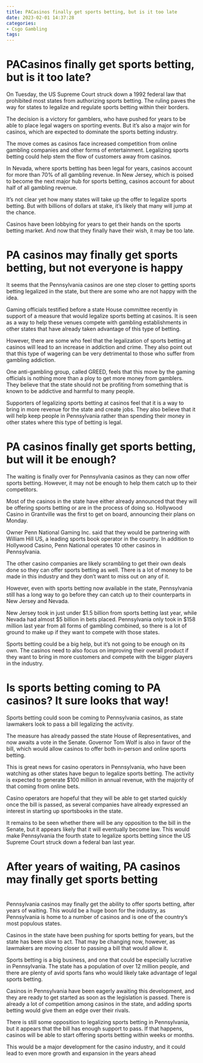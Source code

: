 ```yaml
---
title: PACasinos finally get sports betting, but is it too late
date: 2023-02-01 14:37:28
categories:
- Csgo Gambling
tags:
---
```



#  PACasinos finally get sports betting, but is it too late?

On Tuesday, the US Supreme Court struck down a 1992 federal law that prohibited most states from authorizing sports betting. The ruling paves the way for states to legalize and regulate sports betting within their borders.

The decision is a victory for gamblers, who have pushed for years to be able to place legal wagers on sporting events. But it’s also a major win for casinos, which are expected to dominate the sports betting industry.

The move comes as casinos face increased competition from online gambling companies and other forms of entertainment. Legalizing sports betting could help stem the flow of customers away from casinos.

In Nevada, where sports betting has been legal for years, casinos account for more than 70% of all gambling revenue. In New Jersey, which is poised to become the next major hub for sports betting, casinos account for about half of all gambling revenue.

It’s not clear yet how many states will take up the offer to legalize sports betting. But with billions of dollars at stake, it’s likely that many will jump at the chance.

Casinos have been lobbying for years to get their hands on the sports betting market. And now that they finally have their wish, it may be too late.

#  PA casinos may finally get sports betting, but not everyone is happy

It seems that the Pennsylvania casinos are one step closer to getting sports betting legalized in the state, but there are some who are not happy with the idea.

Gaming officials testified before a state House committee recently in support of a measure that would legalize sports betting at casinos. It is seen as a way to help these venues compete with gambling establishments in other states that have already taken advantage of this type of betting.

However, there are some who feel that the legalization of sports betting at casinos will lead to an increase in addiction and crime. They also point out that this type of wagering can be very detrimental to those who suffer from gambling addiction.

One anti-gambling group, called GREED, feels that this move by the gaming officials is nothing more than a ploy to get more money from gamblers. They believe that the state should not be profiting from something that is known to be addictive and harmful to many people.

Supporters of legalizing sports betting at casinos feel that it is a way to bring in more revenue for the state and create jobs. They also believe that it will help keep people in Pennsylvania rather than spending their money in other states where this type of betting is legal.

#  PA casinos finally get sports betting, but will it be enough?

The waiting is finally over for Pennsylvania casinos as they can now offer sports betting. However, it may not be enough to help them catch up to their competitors.

Most of the casinos in the state have either already announced that they will be offering sports betting or are in the process of doing so. Hollywood Casino in Grantville was the first to get on board, announcing their plans on Monday.

Owner Penn National Gaming Inc. said that they would be partnering with William Hill US, a leading sports book operator in the country. In addition to Hollywood Casino, Penn National operates 10 other casinos in Pennsylvania.

The other casino companies are likely scrambling to get their own deals done so they can offer sports betting as well. There is a lot of money to be made in this industry and they don’t want to miss out on any of it.

However, even with sports betting now available in the state, Pennsylvania still has a long way to go before they can catch up to their counterparts in New Jersey and Nevada.

New Jersey took in just under $1.5 billion from sports betting last year, while Nevada had almost $5 billion in bets placed. Pennsylvania only took in $158 million last year from all forms of gambling combined, so there is a lot of ground to make up if they want to compete with those states.

Sports betting could be a big help, but it’s not going to be enough on its own. The casinos need to also focus on improving their overall product if they want to bring in more customers and compete with the bigger players in the industry.

#  Is sports betting coming to PA casinos? It sure looks that way!

Sports betting could soon be coming to Pennsylvania casinos, as state lawmakers look to pass a bill legalizing the activity.

The measure has already passed the state House of Representatives, and now awaits a vote in the Senate. Governor Tom Wolf is also in favor of the bill, which would allow casinos to offer both in-person and online sports betting.

This is great news for casino operators in Pennsylvania, who have been watching as other states have begun to legalize sports betting. The activity is expected to generate $100 million in annual revenue, with the majority of that coming from online bets.

Casino operators are hopeful that they will be able to get started quickly once the bill is passed, as several companies have already expressed an interest in starting up sportsbooks in the state.

It remains to be seen whether there will be any opposition to the bill in the Senate, but it appears likely that it will eventually become law. This would make Pennsylvania the fourth state to legalize sports betting since the US Supreme Court struck down a federal ban last year.

#  After years of waiting, PA casinos may finally get sports betting

#

Pennsylvania casinos may finally get the ability to offer sports betting, after years of waiting. This would be a huge boon for the industry, as Pennsylvania is home to a number of casinos and is one of the country’s most populous states.

Casinos in the state have been pushing for sports betting for years, but the state has been slow to act. That may be changing now, however, as lawmakers are moving closer to passing a bill that would allow it.

Sports betting is a big business, and one that could be especially lucrative in Pennsylvania. The state has a population of over 12 million people, and there are plenty of avid sports fans who would likely take advantage of legal sports betting.

Casinos in Pennsylvania have been eagerly awaiting this development, and they are ready to get started as soon as the legislation is passed. There is already a lot of competition among casinos in the state, and adding sports betting would give them an edge over their rivals.

There is still some opposition to legalizing sports betting in Pennsylvania, but it appears that the bill has enough support to pass. If that happens, casinos will be able to start offering sports betting within weeks or months.

This would be a major development for the casino industry, and it could lead to even more growth and expansion in the years ahead